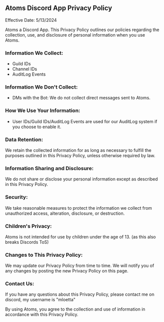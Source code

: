 ## Atoms Discord App Privacy Policy

Effective Date: 5/13/2024

Atoms a Discord App. This Privacy Policy outlines our policies regarding the collection, use, and disclosure of personal information when you use Atoms.

### Information We Collect:

- Guild IDs
- Channel IDs
- AuditLog Events

### Information We Don't Collect:

- DMs with the Bot: We do not collect direct messages sent to Atoms.

### How We Use Your Information:

- User IDs/Guild IDs/AuditLog Events are used for our AuditLog system if you choose to enable it.

### Data Retention:

We retain the collected information for as long as necessary to fulfill the purposes outlined in this Privacy Policy, unless otherwise required by law.

### Information Sharing and Disclosure:

We do not share or disclose your personal information except as described in this Privacy Policy.

### Security:

We take reasonable measures to protect the information we collect from unauthorized access, alteration, disclosure, or destruction.

### Children's Privacy:

Atoms is not intended for use by children under the age of 13. (as this also breaks Discords ToS)

### Changes to This Privacy Policy:

We may update our Privacy Policy from time to time. We will notify you of any changes by posting the new Privacy Policy on this page.

### Contact Us:

If you have any questions about this Privacy Policy, please contact me on discord, my username is "mloetta"

By using Atoms, you agree to the collection and use of information in accordance with this Privacy Policy.
